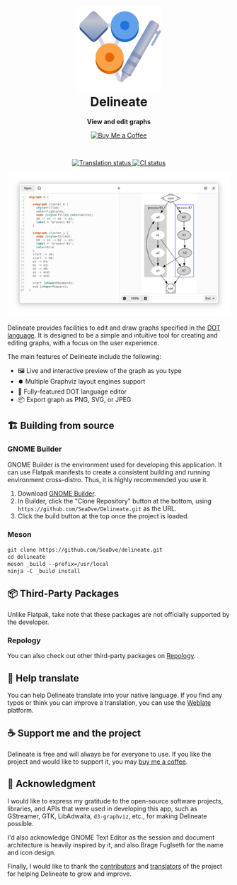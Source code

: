 <h1 align="center">
  <img src="data/icons/io.github.seadve.Delineate.svg" alt="Delineate" width="192" height="192"/>
  <br>
  Delineate
</h1>

<p align="center">
  <strong>View and edit graphs</strong>
</p>

<p align="center">
  <a href="https://www.buymeacoffee.com/seadve">
    <img alt="Buy Me a Coffee" src="https://img.buymeacoffee.com/button-api/?text=Buy me a coffee&emoji=&slug=seadve&button_colour=FFDD00&font_colour=000000&font_family=Inter&outline_colour=000000&coffee_colour=ffffff" width="150"/>
  </a>
</p>

<br>

<p align="center">
 <a href="https://hosted.weblate.org/engage/seadve">
    <img alt="Translation status" src="https://hosted.weblate.org/widgets/seadve/-/delineate/svg-badge.svg"/>
  </a>
  <a href="https://github.com/SeaDve/delineate/actions/workflows/ci.yml">
    <img alt="CI status" src="https://github.com/SeaDve/delineate/actions/workflows/ci.yml/badge.svg"/>
  </a>
</p>

<p align="center">
  <img src="data/resources/screenshots/preview.png" alt="Preview"/>
</p>

Delineate provides facilities to edit and draw graphs specified in the [DOT language](https://graphviz.org/doc/info/lang.html). It is designed to be a simple and intuitive tool for creating and editing graphs, with a focus on the user experience.

The main features of Delineate include the following:
- 🖼️ Live and interactive preview of the graph as you type
- ⏺️ Multiple Graphviz layout engines support
- 📝 Fully-featured DOT language editor
- 📦 Export graph as PNG, SVG, or JPEG

## 🏗️ Building from source

### GNOME Builder
GNOME Builder is the environment used for developing this application. It can use Flatpak manifests to create a consistent building and running environment cross-distro. Thus, it is highly recommended you use it.

1. Download [GNOME Builder](https://flathub.org/apps/details/org.gnome.Builder).
2. In Builder, click the "Clone Repository" button at the bottom, using `https://github.com/SeaDve/Delineate.git` as the URL.
3. Click the build button at the top once the project is loaded.

### Meson
```
git clone https://github.com/SeaDve/delineate.git
cd delineate
meson _build --prefix=/usr/local
ninja -C _build install
```

## 📦 Third-Party Packages

Unlike Flatpak, take note that these packages are not officially supported by the developer.

### Repology

You can also check out other third-party packages on [Repology](https://repology.org/project/delineate/versions).

## 🙌 Help translate

You can help Delineate translate into your native language. If you find any typos
or think you can improve a translation, you can use the [Weblate](https://hosted.weblate.org/engage/seadve/) platform.

## ☕ Support me and the project

Delineate is free and will always be for everyone to use. If you like the project and
would like to support it, you may [buy me a coffee](https://www.buymeacoffee.com/seadve).

## 💝 Acknowledgment

I would like to express my gratitude to the open-source software projects, libraries, and APIs that were
used in developing this app, such as GStreamer, GTK, LibAdwaita, `d3-graphviz`, etc.,
for making Delineate possible.

I'd also acknowledge GNOME Text Editor as the session and document architecture is heavily inspired by it,
and also Brage Fuglseth for the name and icon design.

Finally, I would like to thank the [contributors](https://github.com/SeaDve/delineate/graphs/contributors)
and [translators](https://hosted.weblate.org/engage/seadve/) of the project for helping Delineate
to grow and improve.
